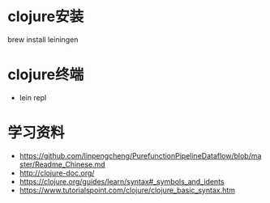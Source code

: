 # clojure安装
brew install leiningen

# clojure终端
- lein repl

# 学习资料
- https://github.com/linpengcheng/PurefunctionPipelineDataflow/blob/master/Readme_Chinese.md
- http://clojure-doc.org/
- https://clojure.org/guides/learn/syntax#_symbols_and_idents
- https://www.tutorialspoint.com/clojure/clojure_basic_syntax.htm






